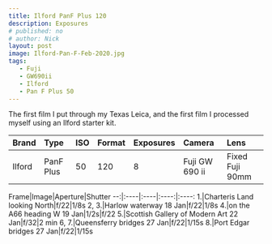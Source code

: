 ```yaml
---
title: Ilford PanF Plus 120
description: Exposures
# published: no
# author: Nick
layout: post
image: Ilford-Pan-F-Feb-2020.jpg
tags:
   - Fuji
   - GW690ii
   - Ilford
   - Pan F Plus 50
---
```

The first film I put through my Texas Leica, and the first film I processed myself using an Ilford starter kit.

Brand|Type|ISO|Format|Exposures|Camera|Lens
:----|:---|:--|:-----|:--------|:-----|:----
Ilford|PanF Plus|50|120|8|Fuji GW 690 ii|Fixed Fuji 90mm

Frame|Image|Aperture|Shutter
--:|:----|:----|:----:|:----:
1.|Charteris Land looking North|f/22|1/8s 
2, 3.|Harlow waterway 18 Jan|f/22|1/8s 
4.|on the A66 heading W 19 Jan|1/2s|f/22 
5.|Scottish Gallery of Modern Art 22 Jan|f/32|2 min 
6, 7.|Queensferry bridges 27 Jan|f/22|1/15s 
8.|Port Edgar bridges 27 Jan|f/22|1/15s 
